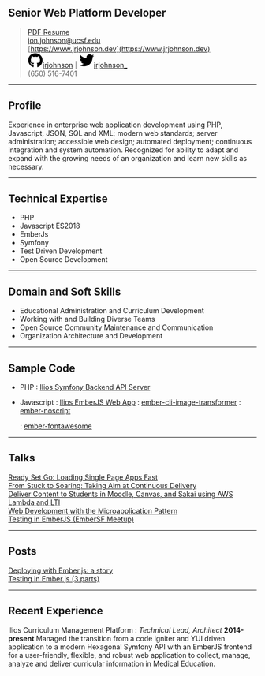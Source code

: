 ## Senior Web Platform Developer

> [PDF Resume](/media/resume.pdf)   
> [jon.johnson@ucsf.edu](jon.johnson@ucsf.edu)   
> [https://www.jrjohnson.dev](https://www.jrjohnson.dev)   
> ![Github](/media/github_mark.svg)[jrjohnson](https://github.com/jrjohnson) | ![twitter](/media/twitter_mark.svg)[jrjohnson_](https://twitter.com/jrjohnson_)   
> (650) 516-7401   

------

## Profile

Experience in enterprise web application development using PHP, Javascript, JSON, SQL and XML; modern web standards; server administration; accessible web design; automated deployment; continuous integration and system automation. Recognized for ability to adapt and expand with the growing needs of an organization and learn new skills as necessary.

------

## Technical Expertise

* PHP
* Javascript ES2018
* EmberJs
* Symfony
* Test Driven Development
* Open Source Development

------

## Domain and Soft Skills

* Educational Administration and Curriculum Development
* Working with and Building Diverse Teams
* Open Source Community Maintenance and Communication
* Organization Architecture and Development

------

## Sample Code

* PHP
	: [Ilios Symfony Backend API Server](https://github.com/ilios/ilios)

* Javascript
	: [Ilios EmberJS Web App](https://github.com/ilios/frontend)
	: [ember-cli-image-transformer](https://github.com/jrjohnson/ember-cli-image-transformer)
	: [ember-noscript](https://github.com/jrjohnson/ember-noscript)

	: [ember-fontawesome](https://github.com/FortAwesome/ember-fontawesome)

-------

## Talks

[Ready Set Go: Loading Single Page Apps Fast](https://www.jrjohnson.dev/talks/2018-10-ready-set-go-sflive.html)   
[From Stuck to Soaring: Taking Aim at Continuous Delivery](https://www.jrjohnson.dev/talks/2018-08-stuck-to-soaring-uccsc.html)   
[Deliver Content to Students in Moodle, Canvas, and Sakai using AWS Lambda and LTI](https://www.jrjohnson.dev/talks/2018-08-lti-lambda-uccsc.html)   
[Web Development with the Microapplication Pattern](https://www.jrjohnson.dev/talks/2017-08-microapps-uccsc.html)   
[Testing in EmberJS (EmberSF Meetup)](http://www.meetup.com/Ember-SF/events/221266972/)

------

## Posts

[Deploying with Ember.js: a story](https://www.jrjohnson.dev/emberjs/deploy/2017/09/06/deploy-story.html/)   
[Testing in Ember.js (3 parts)](https://blogs.library.ucsf.edu/ckm/2015/04/24/testing-in-ember-js-part-1/)   

------

## Recent Experience

Ilios Curriculum Management Platform
: *Technical Lead, Architect*
  __2014-present__
  Managed the transition from a code igniter and YUI driven application to a modern Hexagonal Symfony API with an EmberJS frontend for a user-friendly, flexible, and robust web application to collect, manage, analyze and deliver curricular information in Medical Education.
